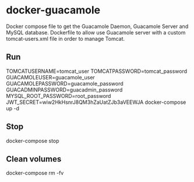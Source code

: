 # docker-guacamole

Docker compose file to get the Guacamole Daemon, Guacamole Server and MySQL database.
Dockerfile to allow use Guacamole server with a custom tomcat-users.xml file in order to manage Tomcat.

## Run
TOMCATUSERNAME=tomcat_user TOMCATPASSWORD=tomcat_password GUACAMOLEUSER=guacamole_user GUACAMOLEPASSWORD=guacamole_password GUACADMINPASSWORD=guacadmin_password MYSQL_ROOT_PASSWORD=root_password JWT_SECRET=wiw2HkHsnrJ8QM3hZaUatZJb3aVEEWJA docker-compose up -d
## Stop
docker-compose stop
## Clean volumes
docker-compose rm -fv


